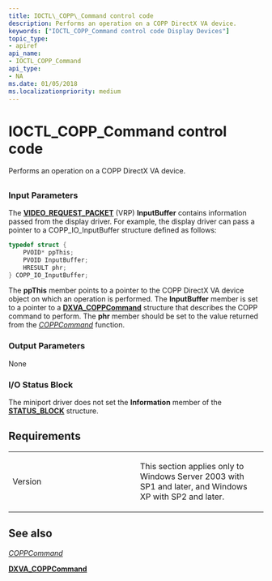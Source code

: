 ```yaml
---
title: IOCTL\_COPP\_Command control code
description: Performs an operation on a COPP DirectX VA device.
keywords: ["IOCTL_COPP_Command control code Display Devices"]
topic_type:
- apiref
api_name:
- IOCTL_COPP_Command
api_type:
- NA
ms.date: 01/05/2018
ms.localizationpriority: medium
---
```


# IOCTL\_COPP\_Command control code


Performs an operation on a COPP DirectX VA device.

## <span id="ddk_ioctl_copp_command_gg"></span><span id="DDK_IOCTL_COPP_COMMAND_GG"></span>


### <span id="Input_Parameters"></span><span id="input_parameters"></span><span id="INPUT_PARAMETERS"></span>Input Parameters

The [**VIDEO\_REQUEST\_PACKET**](/windows-hardware/drivers/ddi/video/ns-video-_video_request_packet) (VRP) **InputBuffer** contains information passed from the display driver. For example, the display driver can pass a pointer to a COPP\_IO\_InputBuffer structure defined as follows:

```cpp
typedef struct {
    PVOID* ppThis;
    PVOID InputBuffer;
    HRESULT phr;
} COPP_IO_InputBuffer;
```

The **ppThis** member points to a pointer to the COPP DirectX VA device object on which an operation is performed. The **InputBuffer** member is set to a pointer to a [**DXVA\_COPPCommand**](/windows-hardware/drivers/ddi/dxva/ns-dxva-_dxva_coppcommand) structure that describes the COPP command to perform. The **phr** member should be set to the value returned from the [*COPPCommand*](./coppcommand.md) function.

### <span id="Output_Parameters"></span><span id="output_parameters"></span><span id="OUTPUT_PARAMETERS"></span>Output Parameters

None

### <span id="I_O_Status_Block"></span><span id="i_o_status_block"></span><span id="I_O_STATUS_BLOCK"></span>I/O Status Block

The miniport driver does not set the **Information** member of the [**STATUS\_BLOCK**](/windows-hardware/drivers/ddi/video/ns-video-_status_block) structure.

Requirements
------------

<table>
<colgroup>
<col width="50%" />
<col width="50%" />
</colgroup>
<tbody>
<tr class="odd">
<td align="left"><p>Version</p></td>
<td align="left"><p>This section applies only to Windows Server 2003 with SP1 and later, and Windows XP with SP2 and later.</p></td>
</tr>
</tbody>
</table>

## <span id="see_also"></span>See also


[*COPPCommand*](./coppcommand.md)

[**DXVA\_COPPCommand**](/windows-hardware/drivers/ddi/dxva/ns-dxva-_dxva_coppcommand)

 

